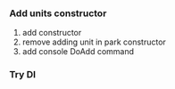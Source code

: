### Add units constructor
1. add constructor
2. remove adding unit in park constructor
3. add console DoAdd command
### Try DI
